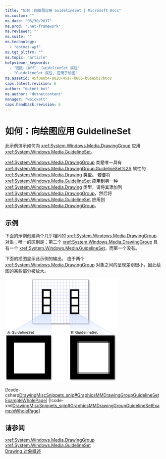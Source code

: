 ```yaml
---
title: "如何：向绘图应用 GuidelineSet | Microsoft Docs"
ms.custom: ""
ms.date: "03/30/2017"
ms.prod: ".net-framework"
ms.reviewer: ""
ms.suite: ""
ms.technology: 
  - "dotnet-wpf"
ms.tgt_pltfrm: ""
ms.topic: "article"
helpviewer_keywords: 
  - "图形 [WPF], GuidelineSet 属性"
  - "GuidelineSet 属性, 应用于绘图"
ms.assetid: 45f3e0b4-8820-45a7-b865-b8ea5b17b0c8
caps.latest.revision: 6
author: "dotnet-bot"
ms.author: "dotnetcontent"
manager: "wpickett"
caps.handback.revision: 6
---
```

# 如何：向绘图应用 GuidelineSet
此示例演示如何向 <xref:System.Windows.Media.DrawingGroup> 应用 <xref:System.Windows.Media.GuidelineSet>。  
  
 <xref:System.Windows.Media.DrawingGroup> 类是唯一具有 <xref:System.Windows.Media.DrawingGroup.GuidelineSet%2A> 属性的 <xref:System.Windows.Media.Drawing> 类型。  若要将 <xref:System.Windows.Media.GuidelineSet> 应用到另一种 <xref:System.Windows.Media.Drawing> 类型，请将其添加到 <xref:System.Windows.Media.DrawingGroup>，然后将 <xref:System.Windows.Media.GuidelineSet> 应用到 <xref:System.Windows.Media.DrawingGroup>。  
  
## 示例  
 下面的示例创建两个几乎相同的 <xref:System.Windows.Media.DrawingGroup> 对象；唯一的区别是：第二个 <xref:System.Windows.Media.DrawingGroup> 具有一个 <xref:System.Windows.Media.GuidelineSet>，而第一个没有。  
  
 下面的插图显示此示例的输出。  由于两个 <xref:System.Windows.Media.DrawingGroup> 对象之间的呈现差别很小，因此绘图的某些部分被放大。  
  
 ![具有和没有 GuidelineSet 的 DrawingGroup](../../../../docs/framework/wpf/graphics-multimedia/media/graphicsmm-drawinggroup-guidelineset.png "graphicsmm\_drawinggroup\_guidelineset")  
  
 [!code-csharp[DrawingMiscSnippets_snip#GraphicsMMDrawingGroupGuidelineSetExampleWholePage](../../../../samples/snippets/csharp/VS_Snippets_Wpf/DrawingMiscSnippets_snip/CSharp/DrawingGroupGuidelineSetExample.cs#graphicsmmdrawinggroupguidelinesetexamplewholepage)]
 [!code-xml[DrawingMiscSnippets_snip#GraphicsMMDrawingGroupGuidelineSetExampleWholePage](../../../../samples/snippets/xaml/VS_Snippets_Wpf/DrawingMiscSnippets_snip/XAML/DrawingGroupGuidelineSetExample.xaml#graphicsmmdrawinggroupguidelinesetexamplewholepage)]  
  
## 请参阅  
 <xref:System.Windows.Media.DrawingGroup>   
 <xref:System.Windows.Media.GuidelineSet>   
 [Drawing 对象概述](../../../../docs/framework/wpf/graphics-multimedia/drawing-objects-overview.md)